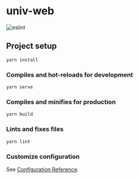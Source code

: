 # univ-web
![eslint](https://github.com/habakigumi/univ-web/workflows/eslint/badge.svg?branch=develop)
## Project setup
```
yarn install
```

### Compiles and hot-reloads for development
```
yarn serve
```

### Compiles and minifies for production
```
yarn build
```

### Lints and fixes files
```
yarn lint
```

### Customize configuration
See [Configuration Reference](https://cli.vuejs.org/config/).
